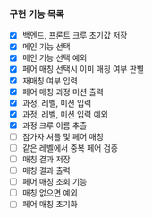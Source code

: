 ### 구현 기능 목록

- [x] 백엔드, 프론트 크루 초기값 저장
- [x] 메인 기능 선택
- [x] 메인 기능 선택 예외
- [x] 페어 매칭 선택시 이미 매칭 여부 판별
- [x] 재매칭 여부 입력
- [x] 페어 매칭 과정 미션 출력
- [x] 과정, 레벨, 미션 입력
- [x] 과정, 레벨, 미션 입력 예외
- [x] 과정 크루 이름 추출
- [ ] 참가자 셔플 및 페어 매칭
- [ ] 같은 레벨에서 중복 페어 검증
- [ ] 매칭 결과 저장
- [ ] 매칭 결과 출력
- [ ] 페어 매칭 조회 기능
- [ ] 매칭 없으면 예외
- [ ] 페어 매칭 초기화
